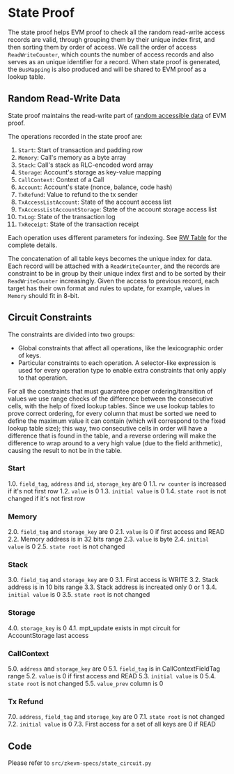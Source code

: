 # State Proof

The state proof helps EVM proof to check all the random read-write access records are valid, through grouping them by their unique index first, and then sorting them by order of access. We call the order of access `ReadWriteCounter`, which counts the number of access records and also serves as an unique identifier for a record. When state proof is generated, the `BusMapping` is also produced and will be shared to EVM proof as a lookup table.

## Random Read-Write Data

State proof maintains the read-write part of [random accessible data](./evm-proof.md#Random-Accessible-Data) of EVM proof.

The operations recorded in the state proof are:

1. `Start`: Start of transaction and padding row
2. `Memory`: Call's memory as a byte array
3. `Stack`: Call's stack as RLC-encoded word array
4. `Storage`: Account's storage as key-value mapping
5. `CallContext`: Context of a Call
6. `Account`: Account's state (nonce, balance, code hash)
7. `TxRefund`: Value to refund to the tx sender
8. `TxAccessListAccount`: State of the account access list
9. `TxAccessListAccountStorage`: State of the account storage access list
10. `TxLog`: State of the transaction log
11. `TxReceipt`: State of the transaction receipt

Each operation uses different parameters for indexing.  See [RW Table](./tables.md#rw_table) for the complete details.

The concatenation of all table keys becomes the unique index for data. Each record will be attached with a `ReadWriteCounter`, and the records are constraint to be in group by their unique index first and to be sorted by their `ReadWriteCounter` increasingly. Given the access to previous record, each target has their own format and rules to update, for example, values in `Memory` should fit in 8-bit.

## Circuit Constraints

The constraints are divided into two groups:

- Global constraints that affect all operations, like the lexicographic order of keys.
- Particular constraints to each operation.  A selector-like expression is used for every operation type to enable extra constraints that only apply to that operation.

For all the constraints that must guarantee proper ordering/transition of
values we use range checks of the difference between the consecutive cells,
with the help of fixed lookup tables.  Since we use lookup tables to prove
correct ordering, for every column that must be sorted we need to define the
maximum value it can contain (which will correspond to the fixed lookup table
size); this way, two consecutive cells in order will have a difference that is
found in the table, and a reverse ordering will make the difference to wrap
around to a very high value (due to the field arithmetic), causing the result
to not be in the table.

### Start

1.0. `field_tag`, `address` and `id`, `storage_key` are 0
1.1. `rw counter` is increased if it's not first row
1.2. `value` is 0
1.3. `initial value` is 0
1.4. `state root` is not changed if it's not first row

### Memory

2.0. `field_tag` and `storage_key` are 0
2.1. `value` is 0 if first access and READ
2.2. Memory address is in 32 bits range
2.3. `value` is byte
2.4. `initial value` is 0
2.5. `state root` is not changed

### Stack

3.0. `field_tag` and `storage_key` are 0
3.1. First access is WRITE
3.2. Stack address is in 10 bits range
3.3. Stack address is increated only 0 or 1
3.4. `initial value` is 0
3.5. `state root` is not changed

### Storage

4.0. `storage_key` is 0
4.1. mpt_update exists in mpt circuit for AccountStorage last access

### CallContext

5.0. `address` and `storage_key` are 0
5.1. `field_tag` is in CallContextFieldTag range
5.2. `value` is 0 if first access and READ
5.3. `initial value` is 0
5.4. `state root` is not changed
5.5. `value_prev` column is 0

### Tx Refund

7.0. `address`, `field_tag` and `storage_key` are 0
7.1. `state root` is not changed
7.2. `initial value` is 0
7.3. First access for a set of all keys are 0 if READ

## Code

Please refer to `src/zkevm-specs/state_circuit.py`
